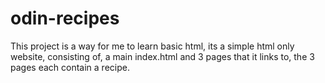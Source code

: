 # odin-recipes
This project is a way for me to learn basic html, its a simple html only website, consisting of, a main index.html and 3 pages that it links to, the 3 pages each contain a recipe.